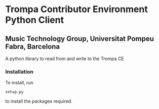 <h1>Trompa Contributor Environment Python Client</h1>

<!-- <h2>Pritish Chandna, Merlijn Blaauw, Jordi Bonada, Emilia Gómez</h2> -->

<h2>Music Technology Group, Universitat Pompeu Fabra, Barcelona</h2>

A python library to read from and write to the Trompa CE
<h3>Installation</h3>
To install, run <pre><code>setup.py</code></pre> to install the packages required.